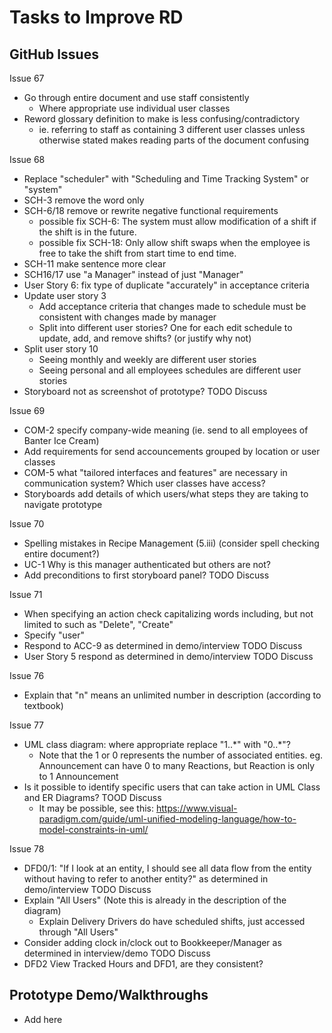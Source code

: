 # Tasks to Improve RD

## GitHub Issues
Issue 67
- Go through entire document and use staff consistently
   - Where appropriate use individual user classes
- Reword glossary definition to make is less confusing/contradictory
   - ie. referring to staff as containing 3 different user classes unless otherwise stated makes reading parts of the document confusing

Issue 68
- Replace "scheduler" with "Scheduling and Time Tracking System" or "system"
- SCH-3 remove the word only 
- SCH-6/18 remove or rewrite negative functional requirements
   - possible fix SCH-6: The system must allow modification of a shift if the shift is in the future.
   - possible fix SCH-18: Only allow shift swaps when the employee is free to take the shift from start time to end time.
- SCH-11 make sentence more clear
- SCH16/17 use "a Manager" instead of just "Manager"
- User Story 6: fix type of duplicate "accurately" in acceptance criteria
- Update user story 3
   - Add acceptance criteria that changes made to schedule must be consistent with changes made by manager
   - Split into different user stories? One for each edit schedule to update, add, and remove shifts? (or justify why not)
- Split user story 10
   - Seeing monthly and weekly are different user stories
   - Seeing personal and all employees schedules are different user stories
- Storyboard not as screenshot of prototype? TODO Discuss 

Issue 69
- COM-2 specify company-wide meaning (ie. send to all employees of Banter Ice Cream)
- Add requirements for send accouncements grouped by location or user classes
- COM-5 what "tailored interfaces and features" are necessary in communication system? Which user classes have access?
- Storyboards add details of which users/what steps they are taking to navigate prototype

Issue 70
- Spelling mistakes in Recipe Management (5.iii) (consider spell checking entire document?)
- UC-1 Why is this manager authenticated but others are not?
- Add preconditions to first storyboard panel? TODO Discuss

Issue 71
- When specifying an action check capitalizing words including, but not limited to such as "Delete", "Create"
- Specify "user"
- Respond to ACC-9 as determined in demo/interview TODO Discuss
- User Story 5 respond as determined in demo/interview TODO Discuss

Issue 76
- Explain that "n" means an unlimited number in description (according to textbook)

Issue 77
- UML class diagram: where appropriate replace "1..\*" with "0..\*"? 
   - Note that the 1 or 0 represents the number of associated entities. eg. Announcement can have 0 to many Reactions, but Reaction is only to 1 Announcement
- Is it possible to identify specific users that can take action in UML Class and ER Diagrams? TOOD Discuss
   - It may be possible, see this: https://www.visual-paradigm.com/guide/uml-unified-modeling-language/how-to-model-constraints-in-uml/ 

Issue 78
- DFD0/1: "If I look at an entity, I should see all data flow from the entity without having to refer to another entity?" as determined in demo/interview TODO Discuss
- Explain "All Users" (Note this is already in the description of the diagram)
   - Explain Delivery Drivers do have scheduled shifts, just accessed through "All Users"
- Consider adding clock in/clock out to Bookkeeper/Manager as determined in interview/demo TODO Discuss
- DFD2 View Tracked Hours and DFD1, are they consistent?

## Prototype Demo/Walkthroughs
- Add here
